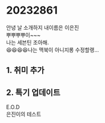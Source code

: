 # 20232861
안녕 날 소개하지 내이름은 이은진   
뿌뿌뿌뿌이~~~  
나는 세븐틴 조아해.  
😆😆😆😆나는 맥북이 아니지롱
수정할랭...  
## 1. 취미 추가  
## 2. 특기 업데이트  
E.O.D  
은진이의 테스트  